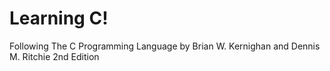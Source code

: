 # Learning C!

Following The C Programming Language by Brian W. Kernighan and Dennis M. Ritchie 2nd Edition
